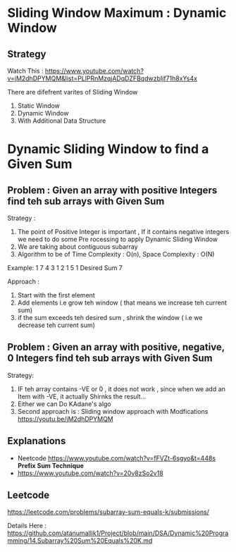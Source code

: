 # Sliding Window Maximum  : Dynamic Window


## Strategy 
Watch This : 
https://www.youtube.com/watch?v=jM2dhDPYMQM&list=PLlPRnMzqjADqDZFBqdwzbIjf71h8xYs4x 

There are difefrent varites of Sliding Window 
1. Static Window
2. Dynamic Window 
3. With Additional Data Structure 



# Dynamic Sliding Window to find a Given Sum 

## Problem : Given an array with positive Integers find teh sub arrays with Given Sum 
Strategy :
1. The point of Positive Integer is important , If it contains negative integers we need to do some Pre rocessing to apply Dynamic Sliding Window  
2. We are taking about contiguous subarray
3. Algorithm to be of Time Complexity : O(n), Space Complexity : O(N) 

Example: 
1 7 4 3 1 2 1 5 1
Desired Sum 7

Approach :
1. Start with the first element 
2. Add elements i.e grow teh window  ( that means we increase teh current sum) 
3. if the sum exceeds teh desired sum , shrink the window  ( i.e we decrease teh current sum) 

 

## Problem : Given an array with positive, negative, 0 Integers find teh sub arrays with Given Sum 

Strategy: 
1. IF teh array contains -VE or 0 , it does not work , since when we add an Item with -VE, it actually Shirnks the result...
2. Either we can Do KAdane's algo 
3. Second approach is : Sliding window approach with Modfications  https://youtu.be/jM2dhDPYMQM 


## Explanations
- Neetcode https://www.youtube.com/watch?v=fFVZt-6sgyo&t=448s  **Prefix Sum Technique**
- https://www.youtube.com/watch?v=20v8zSo2v18

## Leetcode
https://leetcode.com/problems/subarray-sum-equals-k/submissions/ 


Details Here : https://github.com/atanumallik1/Project/blob/main/DSA/Dynamic%20Programming/14.Subarray%20Sum%20Equals%20K.md
